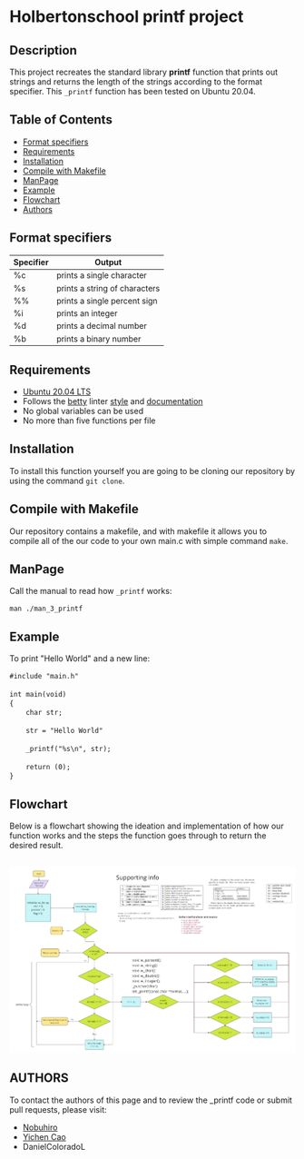 # Holbertonschool printf project

## Description

This project recreates the standard library **printf** function that prints out strings and returns the length of the strings according to the format specifier.
This `_printf` function has been tested on Ubuntu 20.04.
<br>

## Table of Contents

- [Format specifiers](#Format-specifiers)
- [Requirements](#Requirements)
- [Installation](#Installation)
- [Compile with Makefile](#Compile-with-Makefile)
- [ManPage](#Manpage)
- [Example](#example)
- [Flowchart](#Flowchart)
- [Authors](#Authors)

## Format specifiers

| **Specifier** | **Output**                    |
| ------------- | ----------------------------- |
| %c            | prints a single character     |
| %s            | prints a string of characters |
| %%            | prints a single percent sign  |
| %i            | prints an integer             |
| %d            | prints a decimal number       |
| %b            | prints a binary number        |

## Requirements

- [Ubuntu 20.04 LTS](https://ubuntu.com/download/desktop)
- Follows the [betty](https://github.com/alx-tools/Betty/wiki) linter [style](https://github.com/hs-hq/Betty/blob/main/betty-style.pl) and [documentation](https://github.com/hs-hq/Betty/blob/main/betty-doc.pl)
- No global variables can be used
- No more than five functions per file

## Installation

To install this function yourself you are going to be cloning our repository
by using the command `git clone`.

## Compile with Makefile

Our repository contains a makefile, and with makefile it allows you to compile all of the our code to your own main.c with simple command `make`.

## ManPage

Call the manual to read how `_printf` works:

```
man ./man_3_printf
```

## Example

To print "Hello World" and a new line:

```
#include "main.h"

int main(void)
{
	char str;

	str = "Hello World"

	_printf("%s\n", str);

	return (0);
}

```

## Flowchart

Below is a flowchart showing the ideation and implementation of how our function works and the steps the function goes through to return the desired result.

##

![alt text](https://github.com/Goaty-yagi/holbertonschool-printf/blob/a0364b6a845b1194623e484f68bcd1cac68796fc/flowchart_README.jpg)

## AUTHORS

To contact the authors of this page and to review the \_printf code or submit pull requests, please visit:

- [Nobuhiro](https://github.com/Goaty-yagi)
- [Yichen Cao](https://github.com/yichehnc)
- DanielColoradoL
